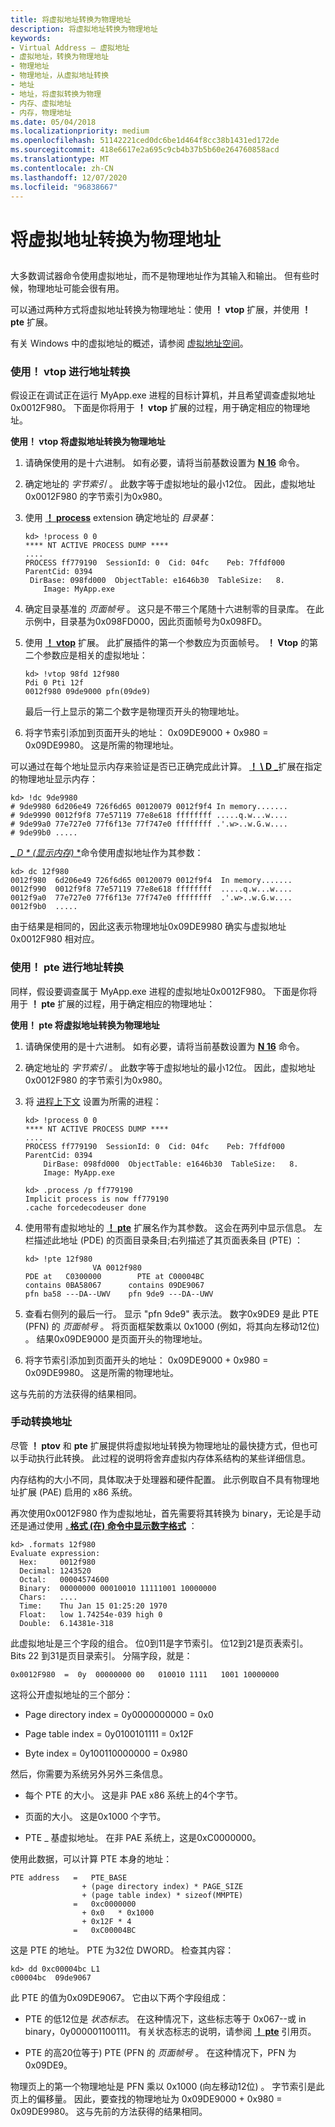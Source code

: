 ```yaml
---
title: 将虚拟地址转换为物理地址
description: 将虚拟地址转换为物理地址
keywords:
- Virtual Address — 虚拟地址
- 虚拟地址，转换为物理地址
- 物理地址
- 物理地址，从虚拟地址转换
- 地址
- 地址，将虚拟转换为物理
- 内存、虚拟地址
- 内存，物理地址
ms.date: 05/04/2018
ms.localizationpriority: medium
ms.openlocfilehash: 51142221ced0dc6be1d464f8cc38b1431ed172de
ms.sourcegitcommit: 418e6617e2a695c9cb4b37b5b60e264760858acd
ms.translationtype: MT
ms.contentlocale: zh-CN
ms.lasthandoff: 12/07/2020
ms.locfileid: "96838667"
---
```

# <a name="converting-virtual-addresses-to-physical-addresses"></a>将虚拟地址转换为物理地址

## <span id="ddk_converting_virtual_addresses_to_physical_addresses_dbg"></span><span id="DDK_CONVERTING_VIRTUAL_ADDRESSES_TO_PHYSICAL_ADDRESSES_DBG"></span>


大多数调试器命令使用虚拟地址，而不是物理地址作为其输入和输出。 但有些时候，物理地址可能会很有用。

可以通过两种方式将虚拟地址转换为物理地址：使用 **！ vtop** 扩展，并使用 **！ pte** 扩展。

有关 Windows 中的虚拟地址的概述，请参阅 [虚拟地址空间](../gettingstarted/virtual-address-spaces.md)。 


### <a name="span-idaddress_conversion_using__vtopspanspan-idaddress_conversion_using__vtopspanaddress-conversion-using-vtop"></a><span id="address_conversion_using__vtop"></span><span id="ADDRESS_CONVERSION_USING__VTOP"></span>使用！ vtop 进行地址转换

假设正在调试正在运行 MyApp.exe 进程的目标计算机，并且希望调查虚拟地址0x0012F980。 下面是你将用于 **！ vtop** 扩展的过程，用于确定相应的物理地址。

**使用！ vtop 将虚拟地址转换为物理地址**

1.  请确保使用的是十六进制。 如有必要，请将当前基数设置为 [**N 16**](n--set-number-base-.md) 命令。

2.  确定地址的 *字节索引* 。 此数字等于虚拟地址的最小12位。 因此，虚拟地址0x0012F980 的字节索引为0x980。

3.  使用 [**！ process**](-process.md) extension 确定地址的 *目录基*：

    ```dbgcmd
    kd> !process 0 0
    **** NT ACTIVE PROCESS DUMP ****
    ....
    PROCESS ff779190  SessionId: 0  Cid: 04fc    Peb: 7ffdf000  ParentCid: 0394
     DirBase: 098fd000  ObjectTable: e1646b30  TableSize:   8.
        Image: MyApp.exe
    ```

4.  确定目录基准的 *页面帧号* 。 这只是不带三个尾随十六进制零的目录库。 在此示例中，目录基为0x098FD000，因此页面帧号为0x098FD。

5.  使用 [**！ vtop**](-vtop.md) 扩展。 此扩展插件的第一个参数应为页面帧号。 **！ Vtop** 的第二个参数应是相关的虚拟地址：

    ```dbgcmd
    kd> !vtop 98fd 12f980
    Pdi 0 Pti 12f
    0012f980 09de9000 pfn(09de9)
    ```

    最后一行上显示的第二个数字是物理页开头的物理地址。

6.  将字节索引添加到页面开头的地址： 0x09DE9000 + 0x980 = 0x09DE9980。 这是所需的物理地址。

可以通过在每个地址显示内存来验证是否已正确完成此计算。 [ **！ \\ D** _](-db---dc---dd---dp---dq---du---dw.md)扩展在指定的物理地址显示内存：

```dbgcmd
kd> !dc 9de9980
# 9de9980 6d206e49 726f6d65 00120079 0012f9f4 In memory.......
# 9de9990 0012f9f8 77e57119 77e8e618 ffffffff .....q.w...w....
# 9de99a0 77e727e0 77f6f13e 77f747e0 ffffffff .'.w>..w.G.w....
# 9de99b0 .....
```

[_ *D \* (显示内存)* *](d--da--db--dc--dd--dd--df--dp--dq--du--dw--dw--dyb--dyd--display-memor.md)命令使用虚拟地址作为其参数：

```dbgcmd
kd> dc 12f980
0012f980  6d206e49 726f6d65 00120079 0012f9f4  In memory.......
0012f990  0012f9f8 77e57119 77e8e618 ffffffff  .....q.w...w....
0012f9a0  77e727e0 77f6f13e 77f747e0 ffffffff  .'.w>..w.G.w....
0012f9b0  .....
```

由于结果是相同的，因此这表示物理地址0x09DE9980 确实与虚拟地址0x0012F980 相对应。

### <a name="span-idaddress_conversion_using__ptespanspan-idaddress_conversion_using__ptespanaddress-conversion-using-pte"></a><span id="address_conversion_using__pte"></span><span id="ADDRESS_CONVERSION_USING__PTE"></span>使用！ pte 进行地址转换

同样，假设要调查属于 MyApp.exe 进程的虚拟地址0x0012F980。 下面是你将用于 **！ pte** 扩展的过程，用于确定相应的物理地址：

**使用！ pte 将虚拟地址转换为物理地址**

1.  请确保使用的是十六进制。 如有必要，请将当前基数设置为 [**N 16**](n--set-number-base-.md) 命令。

2.  确定地址的 *字节索引* 。 此数字等于虚拟地址的最小12位。 因此，虚拟地址0x0012F980 的字节索引为0x980。

3.  将 [进程上下文](changing-contexts.md#process-context) 设置为所需的进程：

    ```dbgcmd
    kd> !process 0 0
    **** NT ACTIVE PROCESS DUMP ****
    ....
    PROCESS ff779190  SessionId: 0  Cid: 04fc    Peb: 7ffdf000  ParentCid: 0394
        DirBase: 098fd000  ObjectTable: e1646b30  TableSize:   8.
        Image: MyApp.exe

    kd> .process /p ff779190
    Implicit process is now ff779190
    .cache forcedecodeuser done
    ```

4.  使用带有虚拟地址的 [**！ pte**](-pte.md) 扩展名作为其参数。 这会在两列中显示信息。 左栏描述此地址 (PDE) 的页面目录条目;右列描述了其页面表条目 (PTE) ：

    ```dbgcmd
    kd> !pte 12f980
                   VA 0012f980
    PDE at   C0300000        PTE at C00004BC
    contains 0BA58067      contains 09DE9067
    pfn ba58 ---DA--UWV    pfn 9de9 ---DA--UWV
    ```

5.  查看右侧列的最后一行。 显示 "pfn 9de9" 表示法。 数字0x9DE9 是此 PTE (PFN) 的 *页面帧号* 。 将页面框架数乘以 0x1000 (例如，将其向左移动12位) 。 结果0x09DE9000 是页面开头的物理地址。

6.  将字节索引添加到页面开头的地址： 0x09DE9000 + 0x980 = 0x09DE9980。 这是所需的物理地址。

这与先前的方法获得的结果相同。

### <a name="span-idconverting_addresses_by_handspanspan-idconverting_addresses_by_handspanconverting-addresses-by-hand"></a><span id="converting_addresses_by_hand"></span><span id="CONVERTING_ADDRESSES_BY_HAND"></span>手动转换地址

尽管 **！ ptov** 和 **pte** 扩展提供将虚拟地址转换为物理地址的最快捷方式，但也可以手动执行此转换。 此过程的说明将舍弃虚拟内存体系结构的某些详细信息。

内存结构的大小不同，具体取决于处理器和硬件配置。 此示例取自不具有物理地址扩展 (PAE) 启用的 x86 系统。

再次使用0x0012F980 作为虚拟地址，首先需要将其转换为 binary，无论是手动还是通过使用 [**. 格式 (在) 命令中显示数字格式**](-formats--show-number-formats-.md) ：

```dbgcmd
kd> .formats 12f980
Evaluate expression:
  Hex:     0012f980
  Decimal: 1243520
  Octal:   00004574600
  Binary:  00000000 00010010 11111001 10000000
  Chars:   ....
  Time:    Thu Jan 15 01:25:20 1970
  Float:   low 1.74254e-039 high 0
  Double:  6.14381e-318
```

此虚拟地址是三个字段的组合。 位0到11是字节索引。 位12到21是页表索引。 Bits 22 到31是页目录索引。 分隔字段，就是：

```dbgcmd
0x0012F980  =  0y  00000000 00   010010 1111   1001 10000000
```

这将公开虚拟地址的三个部分：

-   Page directory index = 0y0000000000 = 0x0

-   Page table index = 0y0100101111 = 0x12F

-   Byte index = 0y100110000000 = 0x980

然后，你需要为系统另外另外三条信息。

-   每个 PTE 的大小。 这是非 PAE x86 系统上的4个字节。

-   页面的大小。 这是0x1000 个字节。

-   PTE \_ 基虚拟地址。 在非 PAE 系统上，这是0xC0000000。

使用此数据，可以计算 PTE 本身的地址：

```dbgcmd
PTE address   =   PTE_BASE  
                + (page directory index) * PAGE_SIZE
                + (page table index) * sizeof(MMPTE)
              =   0xc0000000
                + 0x0   * 0x1000
                + 0x12F * 4
              =   0xC00004BC
```

这是 PTE 的地址。 PTE 为32位 DWORD。 检查其内容：

```dbgcmd
kd> dd 0xc00004bc L1
c00004bc  09de9067
```

此 PTE 的值为0x09DE9067。 它由以下两个字段组成：

-   PTE 的低12位是 *状态标志*。 在这种情况下，这些标志等于 0x067--或 in binary，0y000001100111。 有关状态标志的说明，请参阅 [**！ pte**](-pte.md) 引用页。

-   PTE 的高20位等于) PTE (PFN 的 *页面帧号* 。 在这种情况下，PFN 为0x09DE9。

物理页上的第一个物理地址是 PFN 乘以 0x1000 (向左移动12位) 。 字节索引是此页上的偏移量。 因此，要查找的物理地址为 0x09DE9000 + 0x980 = 0x09DE9980。 这与先前的方法获得的结果相同。

 

